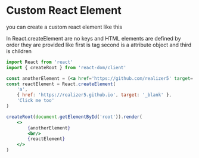 # Custom React Element
you can create a custom react element like this

In React.createElement are no keys and HTML elements are defined by order they are provided
like first is tag second is a attribute object and third is children

```jsx
import React from 'react'
import { createRoot } from 'react-dom/client'

const anotherElement = (<a href='https://github.com/realizer5' target='_blank'> Click Me </a>)
const reactElement = React.createElement(
    'a',
    { href: 'https://realizer5.github.io', target: '_blank' },
    'Click me too'
)

createRoot(document.getElementById('root')).render(
    <>
        {anotherElement}
        <br/>
        {reactElement}
    </>
)
```

